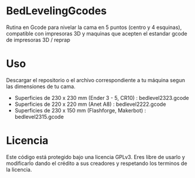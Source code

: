 # BedLevelingGcodes
Rutina en Gcode para nivelar la cama en 5 puntos (centro y 4 esquinas), compatible con impresoras 3D y maquinas que acepten el estandar gcode de impresoras 3D / reprap

# Uso

Descargar el repositorio o el archivo correspondiente a tu máquina segun las dimensiones de tu cama. 

- Superficies de 230 x 230 mm (Ender 3 - 5, CR10) : bedlevel2323.gcode
- Superficies de 220 x 220 mm (Anet A8) : bedlevel2222.gcode
- Superficies de 230 x 150 mm (Flashforge, Makerbot) : bedlevel2315.gcode


# Licencia
Este código está protegido bajo una licencia GPLv3. Eres libre de usarlo y modificarlo dando el crédito a sus creadores y respetando los terminos de la licencia. 

